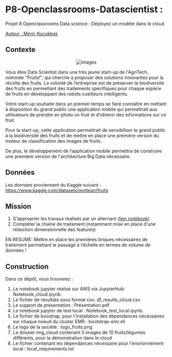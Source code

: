 # P8-Openclassrooms-Datascientist : 
Projet 8 Openclassrooms Data science : Déployez un modèle dans le cloud

<u>*Auteur : Méric Kucukbas*</u>

## Contexte

<p align="center">
  <img src="logo.png" alt="images">
</p>

Vous êtes Data Scientist dans une très jeune start-up de l'AgriTech, nommée "Fruits!", qui cherche à proposer des solutions innovantes pour la récolte des fruits. La volonté de l’entreprise est de préserver la biodiversité des fruits en permettant des traitements spécifiques pour chaque espèce de fruits en développant des robots cueilleurs intelligents.

Votre start-up souhaite dans un premier temps se faire connaître en mettant à disposition du grand public une application mobile qui permettrait aux utilisateurs de prendre en photo un fruit et d'obtenir des informations sur ce fruit.

Pour la start-up, cette application permettrait de sensibiliser le grand public à la biodiversité des fruits et de mettre en place une première version du moteur de classification des images de fruits.

De plus, le développement de l’application mobile permettra de construire une première version de l'architecture Big Data nécessaire.

## Données

Les données proviennent du Kaggle suivant : https://www.kaggle.com/datasets/moltean/fruits

## Mission 
1. S'approprier les travaux réalisés par un alternant ([lien notebook](https://s3.eu-west-1.amazonaws.com/course.oc-static.com/projects/Data_Scientist_P8/Mode_opératoire.zip))
2. Compléter la chaîne de traitement (notamment mise en place d'une réduction dimensionnelle des features)

EN RESUME: Mettre en place les premières briques nécessaires de traitement permettant le passage à l’échelle en termes de volume de données !

## Construction

Dans ce dépôt, vous trouverez :
1. Le notebook jupyter réalisé sur AWS via JupyterHub: Notebook_cloud.ipynb.
2. Le fichier de résultats sous format csv: df_results_cloud.csv.
3. Le support de présentation : Présentation.pdf
4. Le notebook jupyter de test local : Notebook_test_local.ipynb.
5. Le fichier de boostrap, pour l'installation des dépendances nécessaires sur chaque noeud du cluster EMR : bootstrap-emr.sh
6. Le logo de la société : logo_fruits.png
7. Le dossier img_cloud contenant 5 images de 10 fruits/légumes différents, pour la démonstration dans le cloud
8. Le fichier contenant les dépendances nécessaire pour l'environnement local : local_requirements.txt

